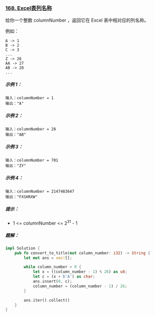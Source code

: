 ### [168. Excel表列名称](https://leetcode.cn/problems/excel-sheet-column-title/)
给你一个整数 columnNumber ，返回它在 Excel 表中相对应的列名称。

例如：
```
A -> 1
B -> 2
C -> 3
...
Z -> 26
AA -> 27
AB -> 28
...
```

##### 示例 1：
```
输入：columnNumber = 1
输出："A"
```

##### 示例 2：
```
输入：columnNumber = 28
输出："AB"
```

##### 示例 3：
```
输入：columnNumber = 701
输出："ZY"
```

##### 示例 4：
```
输入：columnNumber = 2147483647
输出："FXSHRXW"
```

##### 提示：
- 1 <= columnNumber <= 2<sup>31</sup> - 1

##### 题解：
```rust
impl Solution {
    pub fn convert_to_title(mut column_number: i32) -> String {
        let mut ans = vec![];

        while column_number > 0 {
            let x = ((column_number - 1) % 26) as u8;
            let c = (x + b'A') as char;
            ans.insert(0, c);
            column_number = (column_number - 1) / 26;
        }

        ans.iter().collect()
    }
}
```
